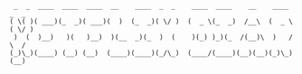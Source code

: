      _  _  ____  ____  ____  __    ____  _  _    ____  ____    __    ____  _  _ 
    ( \( )( ___)(_  _)( ___)(  )  (_  _)( \/ )  (  _ \(_  _)  /__\  (  _ \( \/ )
     )  (  )__)   )(   )__)  )(__  _)(_  )  (    )(_) )_)(_  /(__)\  )   / \  / 
    (_)\_)(____) (__) (__)  (____)(____)(_/\_)  (____/(____)(__)(__)(_)\_) (__)


